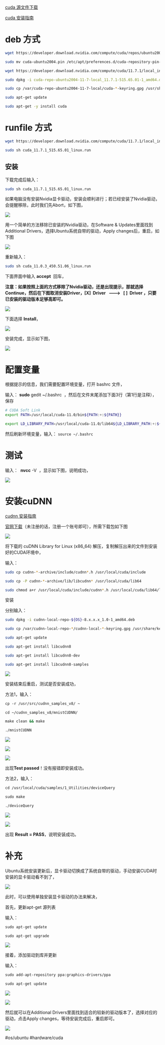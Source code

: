 [cuda 源文件下载](https://developer.nvidia.com/cuda-downloads?target_os=Linux&target_arch=x86_64&Distribution=Ubuntu&target_version=20.04&target_type=deb_local)

[cuda 安装指南](https://docs.nvidia.com/cuda/cuda-installation-guide-linux/index.html)

# deb 方式
```bash
wget https://developer.download.nvidia.com/compute/cuda/repos/ubuntu2004/x86_64/cuda-ubuntu2004.pin

sudo mv cuda-ubuntu2004.pin /etc/apt/preferences.d/cuda-repository-pin-600

wget https://developer.download.nvidia.com/compute/cuda/11.7.1/local_installers/cuda-repo-ubuntu2004-11-7-local_11.7.1-515.65.01-1_amd64.deb

sudo dpkg -i cuda-repo-ubuntu2004-11-7-local_11.7.1-515.65.01-1_amd64.deb

sudo cp /var/cuda-repo-ubuntu2004-11-7-local/cuda-*-keyring.gpg /usr/share/keyrings/

sudo apt-get update

sudo apt-get -y install cuda
```

# runfile 方式
```bash
wget https://developer.download.nvidia.com/compute/cuda/11.7.1/local_installers/cuda_11.7.1_515.65.01_linux.run

sudo sh cuda_11.7.1_515.65.01_linux.run

```
## 安装
下载完成后输入： 
```bash
sudo sh cuda_11.7.1_515.65.01_linux.run  
```

如果电脑没有安装Nvidia显卡驱动，安装会顺利进行；若已经安装了Nvidia驱动，会提醒移除，此时我们先Abort，如下图，

![](https://img2020.cnblogs.com/blog/1585117/202011/1585117-20201111211818978-91773005.png)

用一个简单的方法移除已安装的Nvidia驱动，在Software & Updates里面找到Additional Drivers，选择Ubuntu系统自带的驱动，Apply changes后，重启，如下图

![](https://img2020.cnblogs.com/blog/1585117/202011/1585117-20201111213341264-1391598520.png)

重新输入： 
```bash
sudo sh cuda_11.0.3_450.51.06_linux.run 
```

下面界面中输入 **accept**  回车，

**注意：如果按照上面的方式移除了Nvidia驱动，还是出现提示，那就选择Continue，然后在下图取消安装Driver，[X]  Driver   --->   [ ]  Driver ，只要已安装的驱动版本足够高即可。**

**![](https://img2020.cnblogs.com/blog/1585117/202011/1585117-20201111214215316-105781230.png)**

下面选择 **Install**，

![](https://img2020.cnblogs.com/blog/1585117/202011/1585117-20201111214657165-1402061154.png)

安装完成，显示如下图，

![](https://img2020.cnblogs.com/blog/1585117/202011/1585117-20201111214834116-637104923.png)

# 配置变量
根据提示的信息，我们需要配置环境变量，打开 bashrc 文件，

输入： **sudo** gedit ~/.bashrc  ，然后在文件末尾添加下面3行（第1行是注释），保存
```bash
# CUDA Soft Link
export PATH=/usr/local/cuda-11.0/bin${PATH:+:${PATH}}

export LD_LIBRARY_PATH=/usr/local/cuda-11.0/lib64${LD_LIBRARY_PATH:+:${LD_LIBRARY_PATH}}
```

然后刷新环境变量，输入： `source ~/.bashrc `

# 测试

输入：  **nvcc** -V  ，显示如下图，说明成功，

![](https://img2020.cnblogs.com/blog/1585117/202011/1585117-20201111220938726-1559799783.png)

# 安装cuDNN
[cudnn 安装指南](https://docs.nvidia.com/deeplearning/cudnn/install-guide/index.html)

[官网下载](https://developer.nvidia.com/rdp/cudnn-download?spm=a2c4e.10696291.0.0.1df819a4HJWSTe)（未注册的话，注册一个账号即可），所需下载包如下图

![](https://img2020.cnblogs.com/blog/1585117/202011/1585117-20201111221717195-581926566.png)

将下载的 cuDNN Library for Linux (x86_64) 解压，复制解压出来的文件到安装好的CUDA环境中，


输入： 
```bash
sudo cp cudnn-*-archive/include/cudnn*.h /usr/local/cuda/include 

sudo cp -P cudnn-*-archive/lib/libcudnn* /usr/local/cuda/lib64 

sudo chmod a+r /usr/local/cuda/include/cudnn*.h /usr/local/cuda/lib64/libcudnn*
```

安装

分别输入：
```bash
sudo dpkg -i cudnn-local-repo-${OS}-8.x.x.x_1.0-1_amd64.deb 

sudo cp /var/cudnn-local-repo-*/cudnn-local-*-keyring.gpg /usr/share/keyrings/

sudo apt-get update

sudo apt-get install libcudnn8

sudo apt-get install libcudnn8-dev

sudo apt-get install libcudnn8-samples
```

![](https://img2020.cnblogs.com/blog/1585117/202011/1585117-20201111224322498-1199988350.png)

安装结束后重启，测试是否安装成功，

方法1，输入： 
```bash
cp -r /usr/src/cudnn_samples_v8/ ~  

cd ~/cudnn_samples_v8/mnistCUDNN/  

make clean && make 

./mnistCUDNN
```

![](https://img2020.cnblogs.com/blog/1585117/202011/1585117-20201111225740276-1470072201.png)

![](https://img2020.cnblogs.com/blog/1585117/202011/1585117-20201111230450646-785854793.png)

![](https://img2020.cnblogs.com/blog/1585117/202011/1585117-20201111230744878-482929379.png)

出现**Test passed**！没有报错即安装成功。

方法2，输入： 
```bash
cd /usr/local/cuda/samples/1_Utilities/deviceQuery  

sudo make  

./deviceQuery
```

![](https://img2020.cnblogs.com/blog/1585117/202011/1585117-20201111231046806-844735961.png)

![](https://img2020.cnblogs.com/blog/1585117/202011/1585117-20201111231333629-694506473.png)

出现 **Result = PASS**，说明安装成功。

# 补充

Ubuntu系统安装更新后，显卡驱动切换成了系统自带的驱动，手动安装CUDA时安装的显卡驱动看不到了，

![](https://img2020.cnblogs.com/blog/1585117/202011/1585117-20201112222521729-1866813411.png)

此时，可以使用单独安装显卡驱动的办法来解决，

首先，更新apt-get 源列表

输入：
```bash
sudo apt-get update

sudo apt-get upgrade
```

![](https://img2020.cnblogs.com/blog/1585117/202011/1585117-20201112223454416-1836147113.png)

接着，添加驱动到库并更新

输入： 
```bash
sudo add-apt-repository ppa:graphics-drivers/ppa  

sudo apt-get update  
```


![](https://img2020.cnblogs.com/blog/1585117/202011/1585117-20201112223932049-183758394.png)

![](https://img2020.cnblogs.com/blog/1585117/202011/1585117-20201112223948462-815169907.png)

然后就可以在Additional Drivers里面找到适合的较新的驱动版本了，选择对应的驱动，点击Apply changes，等待安装完成后，重启即可。

![](https://img2020.cnblogs.com/blog/1585117/202011/1585117-20201112224945049-2020079486.png)

#os/ubuntu
#hardware/cuda

